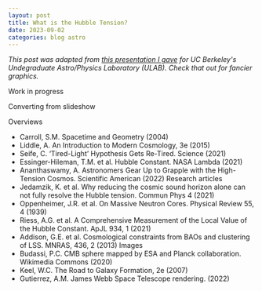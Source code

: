 ```yaml
---
layout: post
title: What is the Hubble Tension?
date: 2023-09-02
categories: blog astro 
---
```


*This post was adapted from 
[this presentation I gave](https://docs.google.com/presentation/d/1S341Moqzkz0id1vr74fcH8aIgaW6VA4HV5fKuRVc3uo/edit?usp=sharing) 
for UC Berkeley's Undegraduate Astro/Physics Laboratory (ULAB).
Check that out for fancier graphics.*

Work in progress

Converting from slideshow

Overviews
- Carroll, S.M. Spacetime and Geometry (2004)
- Liddle, A. An Introduction to Modern Cosmology, 3e (2015)
- Seife, C. ‘Tired-Light’ Hypothesis Gets Re-Tired. Science (2021)
- Essinger-Hileman, T.M. et al. Hubble Constant. NASA Lambda (2021)
- Ananthaswamy, A. Astronomers Gear Up to Grapple with the High-Tension Cosmos. Scientific American (2022)
Research articles
- Jedamzik, K. et al. Why reducing the cosmic sound horizon alone can not fully resolve the Hubble tension. Commun Phys 4 (2021)
- Oppenheimer, J.R. et al. On Massive Neutron Cores. Physical Review 55, 4 (1939) 
- Riess, A.G. et al.  A Comprehensive Measurement of the Local Value of the Hubble Constant. ApJL 934, 1 (2021)
- Addison, G.E. et al. Cosmological constraints from BAOs and clustering of LSS. MNRAS, 436, 2 (2013)
Images
- Budassi, P.C. CMB sphere mapped by ESA and Planck collaboration. Wikimedia Commons (2020)
- Keel, W.C. The Road to Galaxy Formation, 2e (2007)
- Gutierrez, A.M. James Webb Space Telescope rendering. (2022)

